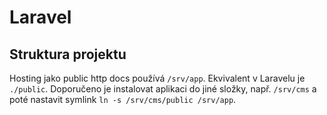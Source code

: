 # Laravel

## Struktura projektu

Hosting jako public http docs používá `/srv/app`. Ekvivalent v Laravelu je `./public`. Doporučeno je instalovat aplikaci do jiné složky, např. `/srv/cms` a
poté nastavit symlink `ln -s /srv/cms/public /srv/app`.

